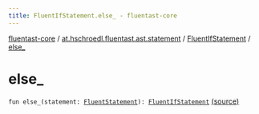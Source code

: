 ```yaml
---
title: FluentIfStatement.else_ - fluentast-core
---
```


[fluentast-core](../../index.html) / [at.hschroedl.fluentast.ast.statement](../index.html) / [FluentIfStatement](index.html) / [else_](.)

# else_

`fun else_(statement: `[`FluentStatement`](../-fluent-statement/index.html)`): `[`FluentIfStatement`](index.html) [(source)](https://github.com/hschroedl/FluentAST/tree/master/core/src/main/kotlin//at.hschroedl.fluentast/ast/statement/IfStatement.kt#L20)